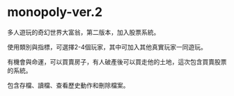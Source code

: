 # monopoly-ver.2
多人遊玩的奇幻世界大富翁，第二版本，加入股票系統。

使用類別與指標，可選擇2-4個玩家，其中可加入其他真實玩家一同遊玩。

有機會與命運，可以買賣房子，有人破產後可以買走他的土地，這次包含買賣股票的系統。

包含存檔、讀檔、查看歷史動作和刪除檔案。
